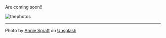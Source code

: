 Are coming soon!!

![thephotos](img/annie-spratt-EyWJ7xssptQ-unsplash.jpg)

------

Photo by [Annie Spratt](https://unsplash.com/@anniespratt?utm_content=creditCopyText&utm_medium=referral&utm_source=unsplash) on [Unsplash](https://unsplash.com/photos/brown-and-white-cards-on-brown-wooden-table-EyWJ7xssptQ?utm_content=creditCopyText&utm_medium=referral&utm_source=unsplash)
